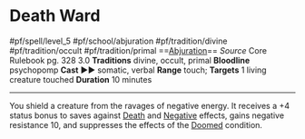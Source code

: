 # Death Ward
#pf/spell/level_5 #pf/school/abjuration #pf/tradition/divine #pf/tradition/occult #pf/tradition/primal
==[Abjuration](../../../Traits/Abjuration.md)==
*Source* Core Rulebook pg. 328 3.0
**Traditions** divine, occult, primal
**Bloodline** psychopomp
**Cast** ►► somatic, verbal
**Range** touch; **Targets** 1 living creature touched
**Duration** 10 minutes

---
You shield a creature from the ravages of negative energy. It receives a +4 status bonus to saves against [Death](../../../Traits/Death.md) and [Negative](../../../Traits/Negative.md) effects, gains negative resistance 10, and suppresses the effects of the [Doomed](../../../Conditions/Doomed.md) condition.